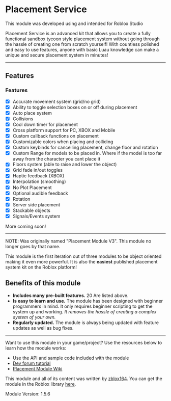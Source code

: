 # Placement Service

This module was developed using and intended for Roblox Studio

Placement Service is an advanced kit that allows you to create a fully functional sandbox tycoon style placement system without going through the hassle of creating one from scratch yourself! With countless polished and easy to use features, anyone with basic Luau knowledge can make a unique and secure placement system in minutes!

---

## Features

### **Features**
- [x] Accurate movement system (grid/no grid)
- [x] Ability to toggle selection boxes on or off during placement
- [x] Auto place system
- [x] Collisions
- [x] Cool down timer for placement
- [x] Cross platform support for PC, XBOX and Mobile
- [x] Custom callback functions on placement
- [x] Customizable colors when placing and colliding
- [x] Custom keybinds for cancelling placement, change floor and rotation
- [x] Custom Range for models to be placed in. Where if the model is too far away from the character you cant place it
- [x] Floors system (able to raise and lower the object)
- [x] Grid fade in/out toggles
- [x] Haptic feedback (XBOX)
- [x] Interpolation (smoothing)
- [x] No Plot Placement
- [x] Optional audible feedback
- [x] Rotation
- [x] Server side placement
- [x] Stackable objects
- [x] Signals/Events system

More coming soon!

---

NOTE: Was originally named "Placement Module V3". This module no longer goes by that name.

This module is the first iteration out of three modules to be object oriented making it even more powerful. It is also the **easiest** published placement system kit on the Roblox platform! 

## Benefits of this module

- **Includes many pre-built features.** 20 Are listed above.
- **Is easy to learn and use.** The module has been designed with beginner programmers in mind. It only requires beginner scripting to get the system up and working. *It removes the hassle of creating a complex system of your own.*
- **Regularly updated.** The module is always being updated with feature updates as well as bug fixes.

---

Want to use this module in your game/project? Use the resources below to learn how the module works:

- Use the API and sample code included with the module
- [Dev forum tutorial](https://devforum.roblox.com/t/how-to-use-placement-service/698753)
- [Placement Module Wiki](https://zblox164.github.io/PlacementService/)

This module and all of its content was written by [zblox164](https://www.roblox.com/users/60715914/profile). You can get the module in the Roblox library [here](https://www.roblox.com/library/5073110873/Placement-Service).

Module Version: 1.5.6
